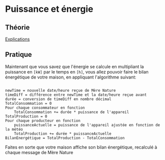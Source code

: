 # Puissance et énergie

## Théorie

[Explications](../supports/Puissance%20et%20énergie.md)

## Pratique

Maintenant que vous savez que l'énergie se calcule en multipliant la puissance en `[kW]` par le temps en `[h]`, vous allez pouvoir faire le bilan énergétique de votre maison, en appliquant l'algorithme suivant:

```

newTime = nouvelle date/heure reçue de Mère Nature
timeDiff = différence entre newTime et la date/heure reçue avant
durée = conversion de timeDiff en nombre décimal
TotalConsommation = 0
Pour chaque consommateur en fonction
    TotalConsommation += durée * puissance de l'appareil
TotalProduction = 0
Pour chaque producteur en fonction
    puissanceActuelle = puissance de l'appareil ajustée en fonction de la météo
    TotalProduction += durée * puissanceActuelle
BilanEnergétique = TotalProduction - TotalConsommation

```

Faites en sorte que votre maison affiche son bilan énergétique, recalculé à chaque message de Mère Nature